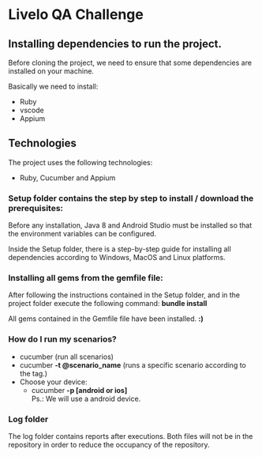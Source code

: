 # Livelo QA Challenge

## Installing dependencies to run the project.

Before cloning the project, we need to ensure that some dependencies are installed on your machine.

Basically we need to install:

* Ruby
* vscode
* Appium

## Technologies
The project uses the following technologies:

* Ruby, Cucumber and Appium

### Setup folder contains the step by step to install / download the prerequisites:
Before any installation, Java 8 and Android Studio must be installed so that the environment variables can be configured.

Inside the Setup folder, there is a step-by-step guide for installing all dependencies according to Windows, MacOS and Linux platforms.

### Installing all gems from the gemfile file:

After following the instructions contained in the Setup folder, and in the project folder execute the following command:
  <b>bundle install</b>

All gems contained in the Gemfile file have been installed. <b>:)</b>

### How do I run my scenarios?
* cucumber (run all scenarios)
* cucumber <b>-t @scenario_name</b> (runs a specific scenario according to the tag.)
* Choose your device: 
  - cucumber <b>-p [android or ios]</b><br>
  Ps.: We will use a android device.

### Log folder

The log folder contains reports after executions. Both files will not be in the repository in order to reduce the occupancy of the repository.
